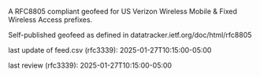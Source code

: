 

A RFC8805 compliant geofeed for US Verizon Wireless Mobile & Fixed Wireless Access prefixes.

Self-published geofeed as defined in datatracker.ietf.org/doc/html/rfc8805

last update of feed.csv (rfc3339): 2025-01-27T10:15:00-05:00

last review (rfc3339): 2025-01-27T10:15:00-05:00